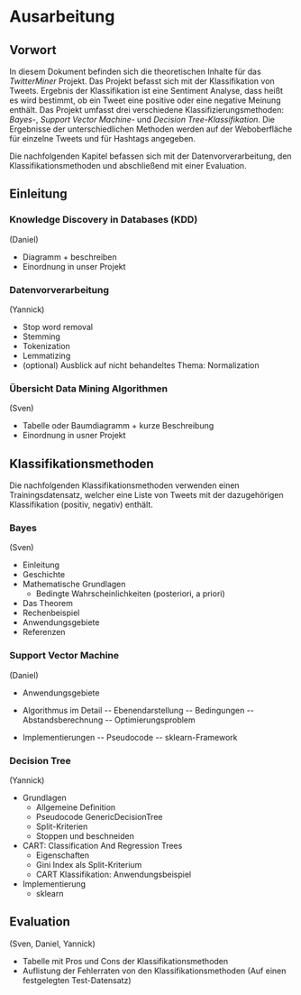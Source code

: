 # Ausarbeitung

## Vorwort
In diesem Dokument befinden sich die theoretischen Inhalte für das _TwitterMiner_ Projekt. Das Projekt befasst sich mit der Klassifikation von Tweets. Ergebnis der Klassifikation ist eine Sentiment Analyse, dass heißt es wird bestimmt, ob ein Tweet eine positive oder eine negative Meinung enthält. Das Projekt umfasst drei verschiedene Klassifizierungsmethoden: _Bayes-_, _Support Vector Machine-_ und _Decision Tree-Klassifikation_. Die Ergebnisse der unterschiedlichen Methoden werden auf der Weboberfläche für einzelne Tweets und für Hashtags angegeben.

Die nachfolgenden Kapitel befassen sich mit der Datenvorverarbeitung, den Klassifikationsmethoden und abschließend mit einer Evaluation.

## Einleitung

### Knowledge Discovery in Databases (KDD)
(Daniel)
- Diagramm + beschreiben
- Einordnung in unser Projekt

### Datenvorverarbeitung
(Yannick)
- Stop word removal
- Stemming
- Tokenization
- Lemmatizing
- (optional) Ausblick auf nicht behandeltes Thema: Normalization

### Übersicht Data Mining Algorithmen
(Sven)
- Tabelle oder Baumdiagramm + kurze Beschreibung
- Einordnung in usner Projekt

## Klassifikationsmethoden
Die nachfolgenden Klassifikationsmethoden verwenden einen Trainingsdatensatz, welcher eine Liste von Tweets mit der dazugehörigen Klassifikation (positiv, negativ) enthält.

### Bayes
(Sven)
- Einleitung
- Geschichte
- Mathematische Grundlagen
    - Bedingte Wahrscheinlichkeiten (posteriori, a priori) 
- Das Theorem
- Rechenbeispiel
- Anwendungsgebiete
- Referenzen


### Support Vector Machine
(Daniel)

- Anwendungsgebiete

- Algorithmus im Detail
-- Ebenendarstellung
-- Bedingungen
-- Abstandsberechnung
-- Optimierungsproblem

- Implementierungen
-- Pseudocode
-- sklearn-Framework


### Decision Tree
(Yannick)

- Grundlagen
    - Allgemeine Definition
    - Pseudocode GenericDecisionTree
    - Split-Kriterien
    - Stoppen und beschneiden
- CART: Classification And Regression Trees
    - Eigenschaften
    - Gini Index als Split-Kriterium
    - CART Klassifikation: Anwendungsbeispiel
- Implementierung
    - sklearn


## Evaluation
(Sven, Daniel, Yannick)
- Tabelle mit Pros und Cons der Klassifikationsmethoden
- Auflistung der Fehlerraten von den Klassifikationsmethoden (Auf einen festgelegten Test-Datensatz)
